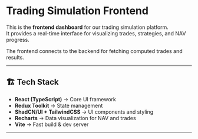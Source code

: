 
# Trading Simulation Frontend

This is the **frontend dashboard** for our trading simulation platform.  
It provides a real-time interface for visualizing trades, strategies, and NAV progress.  

The frontend connects to the backend for fetching computed trades and results.

---

## 🏗️ Tech Stack

- **React (TypeScript)** → Core UI framework  
- **Redux Toolkit** → State management  
- **ShadCN/UI + TailwindCSS** → UI components and styling  
- **Recharts** → Data visualization for NAV and trades  
- **Vite** → Fast build & dev server  

---


